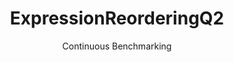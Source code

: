 ---
layout: docu
title: ExpressionReorderingQ2
subtitle: Continuous Benchmarking
selected: 
expanded: Benchmarking
benchmark: /individual_results/ExpressionReorderingQ2.html
---